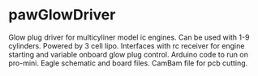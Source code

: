# pawGlowDriver
Glow plug driver for multicyliner model ic engines. 
Can be used with 1-9 cylinders. Powered by 3 cell lipo. Interfaces with rc receiver for engine starting and variable onboard glow plug control. 
Arduino code to run on pro-mini. Eagle schematic and board files. CamBam file for pcb cutting.
